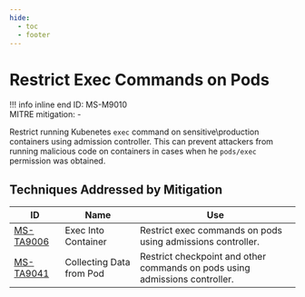 ```yaml
---
hide:
  - toc
  - footer
---
```


# Restrict Exec Commands on Pods

!!! info inline end
    ID: MS-M9010<br>
    MITRE mitigation: -


Restrict running Kubenetes `exec` command on sensitive\production containers using admission controller. This can prevent attackers from running malicious code on containers in cases when he `pods/exec` permission was obtained.


## Techniques Addressed by Mitigation

|ID|Name|Use|
|--|----------|-----------|
|[MS-TA9006](../techniques/Exec%20into%20container.md)|Exec Into Container|Restrict exec commands on pods using admissions controller.|
|[MS-TA9041](../techniques/Collecting%20Data%20from%20Pod.md)|Collecting Data from Pod|Restrict checkpoint and other commands on pods using admissions controller.|